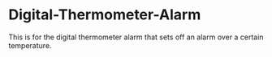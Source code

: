 # Digital-Thermometer-Alarm
This is for the digital thermometer alarm that sets off an alarm over a certain temperature.
